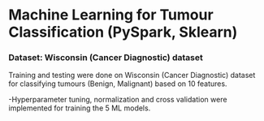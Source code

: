
# Machine Learning for Tumour Classification (PySpark, Sklearn)

### Dataset: Wisconsin (Cancer Diagnostic) dataset

Training and testing were done on Wisconsin (Cancer Diagnostic) dataset for classifying tumours (Benign, Malignant) based on 10 features.

-Hyperparameter tuning, normalization and cross validation were implemented for training the 5 ML models.
